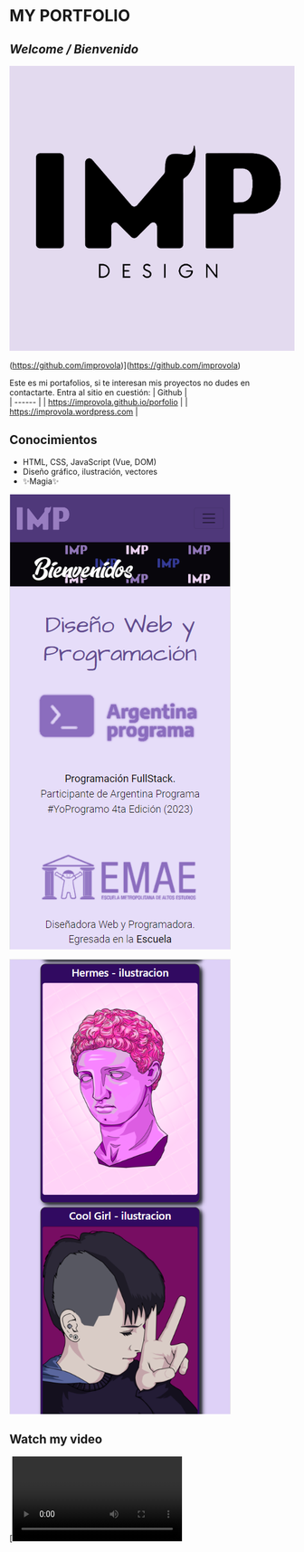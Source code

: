 # MY PORTFOLIO
## _Welcome / Bienvenido_

![Image text](https://github.com/improvola/porfolio/blob/gh-pages/img/impdesign.png)

(https://github.com/improvola)](https://github.com/improvola)

Este es mi portafolios, si te interesan mis proyectos no dudes en contactarte.
Entra al sitio en cuestión: 
| Github |  
| ------ |
| https://improvola.github.io/porfolio |
| https://improvola.wordpress.com |

## Conocimientos
- HTML, CSS, JavaScript (Vue, DOM)
- Diseño gráfico, ilustración, vectores
- ✨Magia✨


![Image text](https://github.com/improvola/porfolio/blob/gh-pages/img/main-screen.png)

![Image text](https://github.com/improvola/porfolio/blob/gh-pages/img/main-screen1.png)

## Watch my video 
[![Watch the video](https://github.com/improvola/porfolio/blob/gh-pages/img/Welcome.mp4)
